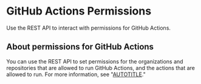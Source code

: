 # GitHub Actions Permissions

Use the REST API to interact with permissions for GitHub Actions.

## About permissions for GitHub Actions

You can use the REST API to set permissions for the organizations and repositories that are allowed to run GitHub Actions, and the actions that are allowed to run. For more information, see "[AUTOTITLE](/actions/learn-github-actions/usage-limits-billing-and-administration#disabling-or-limiting-github-actions-for-your-repository-or-organization)."
